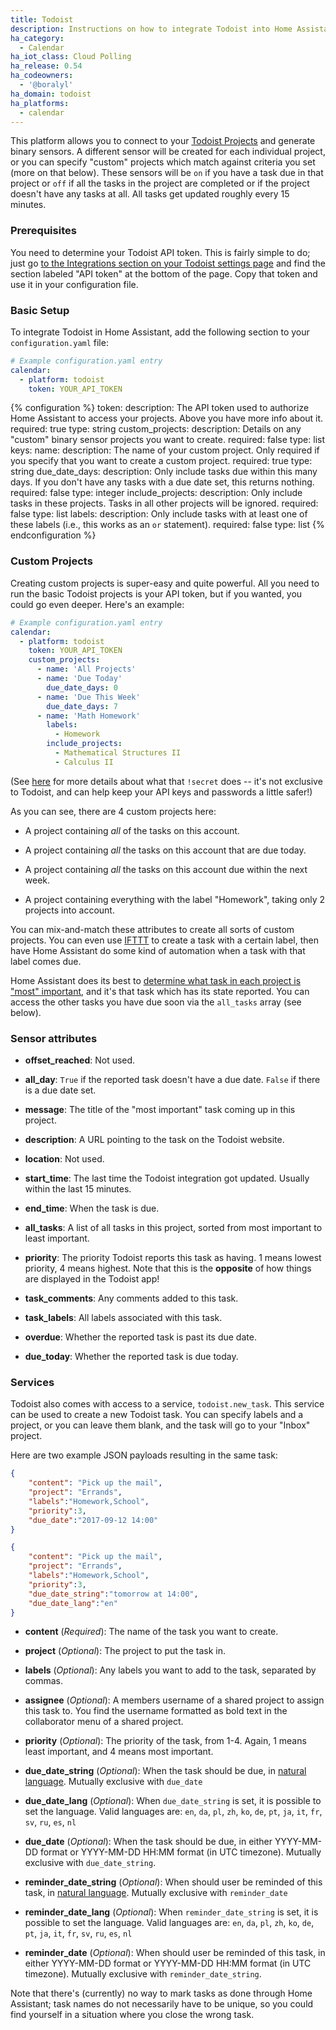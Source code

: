 ```yaml
---
title: Todoist
description: Instructions on how to integrate Todoist into Home Assistant.
ha_category:
  - Calendar
ha_iot_class: Cloud Polling
ha_release: 0.54
ha_codeowners:
  - '@boralyl'
ha_domain: todoist
ha_platforms:
  - calendar
---
```


This platform allows you to connect to your [Todoist Projects](https://todoist.com) and generate binary sensors. A different sensor will be created for each individual project, or you can specify "custom" projects which match against criteria you set (more on that below). These sensors will be `on` if you have a task due in that project or `off` if all the tasks in the project are completed or if the project doesn't have any tasks at all. All tasks get updated roughly every 15 minutes.

### Prerequisites

You need to determine your Todoist API token. This is fairly simple to do; just go [to the Integrations section on your Todoist settings page](https://todoist.com/app/settings/integrations) and find the section labeled "API token" at the bottom of the page. Copy that token and use it in your configuration file.

### Basic Setup

To integrate Todoist in Home Assistant, add the following section to your `configuration.yaml` file:

```yaml
# Example configuration.yaml entry
calendar:
  - platform: todoist
    token: YOUR_API_TOKEN
```

{% configuration %}
token:
  description: The API token used to authorize Home Assistant to access your projects. Above you have more info about it.
  required: true
  type: string
custom_projects:
  description: Details on any "custom" binary sensor projects you want to create.
  required: false
  type: list
  keys:
    name:
      description: The name of your custom project. Only required if you specify that you want to create a custom project.
      required: true
      type: string
    due_date_days:
      description: Only include tasks due within this many days. If you don't have any tasks with a due date set, this returns nothing.
      required: false
      type: integer
    include_projects:
      description: Only include tasks in these projects. Tasks in all other projects will be ignored.
      required: false
      type: list
    labels:
      description: Only include tasks with at least one of these labels (i.e., this works as an `or` statement).
      required: false
      type: list
{% endconfiguration %}

### Custom Projects
Creating custom projects is super-easy and quite powerful. All you need to run the basic Todoist projects is your API token, but if you wanted, you could go even deeper. Here's an example:

```yaml
# Example configuration.yaml entry
calendar:
  - platform: todoist
    token: YOUR_API_TOKEN
    custom_projects:
      - name: 'All Projects'
      - name: 'Due Today'
        due_date_days: 0
      - name: 'Due This Week'
        due_date_days: 7
      - name: 'Math Homework'
        labels:
          - Homework
        include_projects:
          - Mathematical Structures II
          - Calculus II
```

(See [here](/docs/configuration/secrets/) for more details about what that `!secret` does -- it's not exclusive to Todoist, and can help keep your API keys and passwords a little safer!)

As you can see, there are 4 custom projects here:

- A project containing *all* of the tasks on this account.

- A project containing *all* the tasks on this account that are due today.

- A project containing *all* the tasks on this account due within the next week.

- A project containing everything with the label "Homework", taking only 2 projects into account.

You can mix-and-match these attributes to create all sorts of custom projects. You can even use [IFTTT](https://ifttt.com/todoist) to create a task with a certain label, then have Home Assistant do some kind of automation when a task with that label comes due.

Home Assistant does its best to [determine what task in each project is "most" important](https://github.com/home-assistant/home-assistant/blob/master/homeassistant/components/todoist/calendar.py), and it's that task which has its state reported. You can access the other tasks you have due soon via the `all_tasks` array (see below).

### Sensor attributes

 - **offset_reached**: Not used.

 - **all_day**: `True` if the reported task doesn't have a due date. `False` if there is a due date set.

 - **message**: The title of the "most important" task coming up in this project.

 - **description**: A URL pointing to the task on the Todoist website.

 - **location**: Not used.

 - **start_time**: The last time the Todoist integration got updated. Usually within the last 15 minutes.

 - **end_time**: When the task is due.

- **all_tasks**: A list of all tasks in this project, sorted from most important to least important.

- **priority**: The priority Todoist reports this task as having. 1 means lowest priority, 4 means highest. Note that this is the **opposite** of how things are displayed in the Todoist app!

- **task_comments**: Any comments added to this task.

- **task_labels**: All labels associated with this task.

- **overdue**: Whether the reported task is past its due date.

- **due_today**: Whether the reported task is due today.

### Services

Todoist also comes with access to a service, `todoist.new_task`. This service can be used to create a new Todoist task. You can specify labels and a project, or you can leave them blank, and the task will go to your "Inbox" project.

Here are two example JSON payloads resulting in the same task:

```json
{
    "content": "Pick up the mail",
    "project": "Errands",
    "labels":"Homework,School",
    "priority":3,
    "due_date":"2017-09-12 14:00"
}
```

```json
{
    "content": "Pick up the mail",
    "project": "Errands",
    "labels":"Homework,School",
    "priority":3,
    "due_date_string":"tomorrow at 14:00",
    "due_date_lang":"en"
}
```

- **content** (*Required*): The name of the task you want to create.

- **project** (*Optional*): The project to put the task in.

- **labels** (*Optional*): Any labels you want to add to the task, separated by commas.

- **assignee** (*Optional*): A members username of a shared project to assign this task to. You find the username formatted as bold text in the collaborator menu of a shared project. 

- **priority** (*Optional*): The priority of the task, from 1-4. Again, 1 means least important, and 4 means most important.

- **due_date_string** (*Optional*): When the task should be due, in [natural language](https://get.todoist.help/hc/articles/205325931-Dates-and-Times). Mutually exclusive with `due_date`

- **due_date_lang** (*Optional*): When `due_date_string` is set, it is possible to set the language.
  Valid languages are: `en`, `da`, `pl`, `zh`, `ko`, `de`, `pt`, `ja`, `it`, `fr`, `sv`, `ru`, `es`, `nl`

- **due_date** (*Optional*): When the task should be due, in either YYYY-MM-DD format or YYYY-MM-DD HH:MM format  (in UTC timezone). Mutually exclusive with `due_date_string`.

- **reminder_date_string** (*Optional*):  When should user be reminded of this task, in [natural language](https://get.todoist.help/hc/articles/205325931-Dates-and-Times). Mutually exclusive with `reminder_date`

- **reminder_date_lang** (*Optional*): When `reminder_date_string` is set, it is possible to set the language.
  Valid languages are: `en`, `da`, `pl`, `zh`, `ko`, `de`, `pt`, `ja`, `it`, `fr`, `sv`, `ru`, `es`, `nl`

- **reminder_date** (*Optional*): When should user be reminded of this task, in either YYYY-MM-DD format or YYYY-MM-DD HH:MM format (in UTC timezone). Mutually exclusive with `reminder_date_string`.

Note that there's (currently) no way to mark tasks as done through Home Assistant; task names do not necessarily have to be unique, so you could find yourself in a situation where you close the wrong task.
